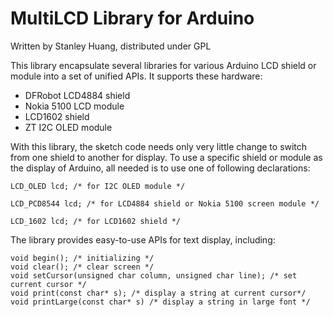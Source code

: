 MultiLCD Library for Arduino
============================

Written by Stanley Huang, distributed under GPL

This library encapsulate several libraries for various Arduino LCD shield or module into a set of unified APIs. It supports these hardware:

* DFRobot LCD4884 shield
* Nokia 5100 LCD module
* LCD1602 shield
* ZT I2C OLED module

With this library, the sketch code needs only very little change to switch from one shield to another for display.
To use a specific shield or module as the display of Arduino, all needed is to use one of following declarations:

    LCD_OLED lcd; /* for I2C OLED module */

    LCD_PCD8544 lcd; /* for LCD4884 shield or Nokia 5100 screen module */

    LCD_1602 lcd; /* for LCD1602 shield */

The library provides easy-to-use APIs for text display, including:

    void begin(); /* initializing */
    void clear(); /* clear screen */
    void setCursor(unsigned char column, unsigned char line); /* set current cursor */
    void print(const char* s); /* display a string at current cursor*/
    void printLarge(const char* s) /* display a string in large font */

